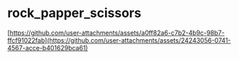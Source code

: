 # rock_papper_scissors
 
[https://github.com/user-attachments/assets/a0ff82a6-c7b2-4b9c-98b7-ffcf91022fab](https://github.com/user-attachments/assets/24243056-0741-4567-acce-b401629bca61)
